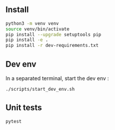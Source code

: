 ## Install

``` bash
python3 -m venv venv
source venv/bin/activate
pip install --upgrade setuptools pip
pip install -e .
pip install -r dev-requirements.txt
```

## Dev env

In a separated terminal, start the dev env : 

``` bash
./scripts/start_dev_env.sh
```


## Unit tests

``` bash
pytest
```
